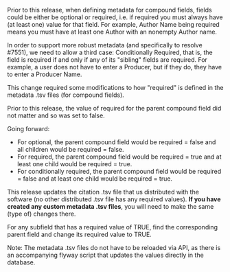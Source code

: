 Prior to this release, when defining metadata for compound fields, fields could be either be optional or required, i.e. if required you must always have (at least one) value for that field. For example, Author Name being required means you must have at least one Author with an nonempty Author name.

In order to support more robust metadata (and specifically to resolve #7551), we need to allow a third case: Conditionally Required, that is, the field is required if and only if any of its "sibling" fields are required. For example, a user does not have to enter a Producer, but if they do, they have to enter a Producer Name.

This change required some modifications to how "required" is defined in the metadata .tsv files (for compound fields).

Prior to this release, the value of required for the parent compound field did not matter and so was set to false.

Going forward:<br>
- For optional, the parent compound field would be required = false and all children would be required = false.<br>
- For required, the parent compound field would be required = true and at least one child would be required = true.<br>
- For conditionally required, the parent compound field would be required = false and at least one child would be required = true.

This release updates the citation .tsv file that us distributed with the software (no other distributed .tsv file has any required values). **If you have created any custom metadata .tsv files**, you will need to make the same (type of) changes there.

For any subfield that has a required value of TRUE, find the corresponding parent field and change its required value to TRUE. 

Note: The metadata .tsv files do not have to be reloaded via API, as there is an accompanying flyway script that updates the values directly in the database.

